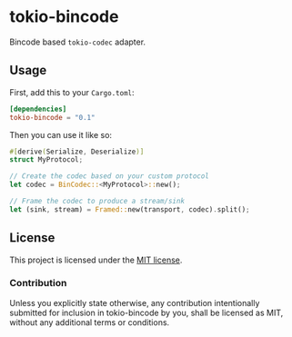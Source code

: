 # tokio-bincode

Bincode based `tokio-codec` adapter.

## Usage

First, add this to your `Cargo.toml`:

``` toml
[dependencies]
tokio-bincode = "0.1"
```

Then you can use it like so:

``` rust
#[derive(Serialize, Deserialize)]
struct MyProtocol;

// Create the codec based on your custom protocol
let codec = BinCodec::<MyProtocol>::new();

// Frame the codec to produce a stream/sink
let (sink, stream) = Framed::new(transport, codec).split();
```

## License

This project is licensed under the [MIT license](LICENSE).

### Contribution

Unless you explicitly state otherwise, any contribution intentionally submitted
for inclusion in tokio-bincode by you, shall be licensed as MIT, without any additional
terms or conditions.



